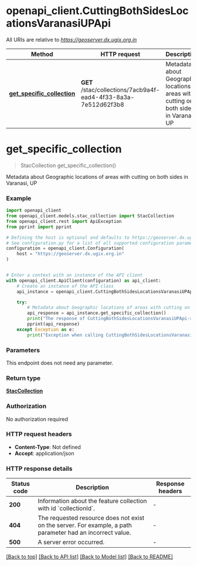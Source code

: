 # openapi_client.CuttingBothSidesLocationsVaranasiUPApi

All URIs are relative to *https://geoserver.dx.ugix.org.in*

Method | HTTP request | Description
------------- | ------------- | -------------
[**get_specific_collection**](CuttingBothSidesLocationsVaranasiUPApi.md#get_specific_collection) | **GET** /stac/collections/7acb9a4f-ead4-4f33-8a3a-7e512d62f3b8 | Metadata about Geographic locations of areas with cutting on both sides in Varanasi, UP


# **get_specific_collection**
> StacCollection get_specific_collection()

Metadata about Geographic locations of areas with cutting on both sides in Varanasi, UP

### Example


```python
import openapi_client
from openapi_client.models.stac_collection import StacCollection
from openapi_client.rest import ApiException
from pprint import pprint

# Defining the host is optional and defaults to https://geoserver.dx.ugix.org.in
# See configuration.py for a list of all supported configuration parameters.
configuration = openapi_client.Configuration(
    host = "https://geoserver.dx.ugix.org.in"
)


# Enter a context with an instance of the API client
with openapi_client.ApiClient(configuration) as api_client:
    # Create an instance of the API class
    api_instance = openapi_client.CuttingBothSidesLocationsVaranasiUPApi(api_client)

    try:
        # Metadata about Geographic locations of areas with cutting on both sides in Varanasi, UP
        api_response = api_instance.get_specific_collection()
        print("The response of CuttingBothSidesLocationsVaranasiUPApi->get_specific_collection:\n")
        pprint(api_response)
    except Exception as e:
        print("Exception when calling CuttingBothSidesLocationsVaranasiUPApi->get_specific_collection: %s\n" % e)
```



### Parameters

This endpoint does not need any parameter.

### Return type

[**StacCollection**](StacCollection.md)

### Authorization

No authorization required

### HTTP request headers

 - **Content-Type**: Not defined
 - **Accept**: application/json

### HTTP response details

| Status code | Description | Response headers |
|-------------|-------------|------------------|
**200** | Information about the feature collection with id &#x60;collectionId&#x60;. |  -  |
**404** | The requested resource does not exist on the server. For example, a path parameter had an incorrect value. |  -  |
**500** | A server error occurred. |  -  |

[[Back to top]](#) [[Back to API list]](../README.md#documentation-for-api-endpoints) [[Back to Model list]](../README.md#documentation-for-models) [[Back to README]](../README.md)

